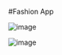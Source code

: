 #Fashion App


![image](https://user-images.githubusercontent.com/131961507/234829162-e5a4686f-8ce3-4f36-b3ff-5eedcdf4ca68.png)


![image](https://user-images.githubusercontent.com/131961507/234829283-2358eec0-f5a2-4a36-8d3a-66328ab6613d.png)
